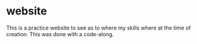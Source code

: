 # website

This is a practice website to see as to where my skills where at the time of creation.
This was done with a code-along.
